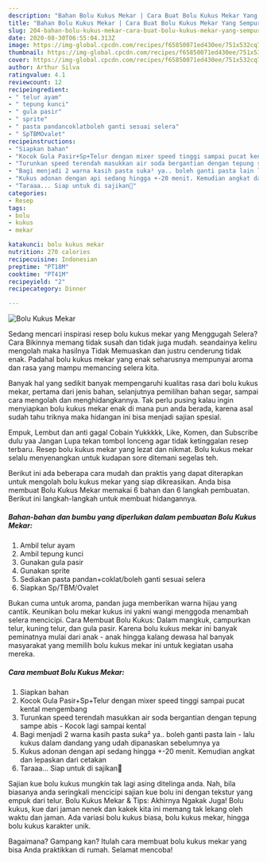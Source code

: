 ```yaml
---
description: "Bahan Bolu Kukus Mekar | Cara Buat Bolu Kukus Mekar Yang Sempurna"
title: "Bahan Bolu Kukus Mekar | Cara Buat Bolu Kukus Mekar Yang Sempurna"
slug: 204-bahan-bolu-kukus-mekar-cara-buat-bolu-kukus-mekar-yang-sempurna
date: 2020-08-30T06:55:04.313Z
image: https://img-global.cpcdn.com/recipes/f65850071ed430ee/751x532cq70/bolu-kukus-mekar-foto-resep-utama.jpg
thumbnail: https://img-global.cpcdn.com/recipes/f65850071ed430ee/751x532cq70/bolu-kukus-mekar-foto-resep-utama.jpg
cover: https://img-global.cpcdn.com/recipes/f65850071ed430ee/751x532cq70/bolu-kukus-mekar-foto-resep-utama.jpg
author: Arthur Silva
ratingvalue: 4.1
reviewcount: 12
recipeingredient:
- " telur ayam"
- " tepung kunci"
- " gula pasir"
- " sprite"
- " pasta pandancoklatboleh ganti sesuai selera"
- " SpTBMOvalet"
recipeinstructions:
- "Siapkan bahan"
- "Kocok Gula Pasir+Sp+Telur dengan mixer speed tinggi sampai pucat kental mengembang"
- "Turunkan speed terendah masukkan air soda bergantian dengan tepung sampe abis Kocok lagi sampai kental"
- "Bagi menjadi 2 warna kasih pasta suka² ya.. boleh ganti pasta lain lalu kukus dalam dandang yang udah dipanaskan sebelumnya ya"
- "Kukus adonan dengan api sedang hingga +-20 menit. Kemudian angkat dan lepaskan dari cetakan"
- "Taraaa... Siap untuk di sajikan🥰"
categories:
- Resep
tags:
- bolu
- kukus
- mekar

katakunci: bolu kukus mekar 
nutrition: 270 calories
recipecuisine: Indonesian
preptime: "PT18M"
cooktime: "PT41M"
recipeyield: "2"
recipecategory: Dinner

---
```



![Bolu Kukus Mekar](https://img-global.cpcdn.com/recipes/f65850071ed430ee/751x532cq70/bolu-kukus-mekar-foto-resep-utama.jpg)

Sedang mencari inspirasi resep bolu kukus mekar yang Menggugah Selera? Cara Bikinnya memang tidak susah dan tidak juga mudah. seandainya keliru mengolah maka hasilnya Tidak Memuaskan dan justru cenderung tidak enak. Padahal bolu kukus mekar yang enak seharusnya mempunyai aroma dan rasa yang mampu memancing selera kita.

Banyak hal yang sedikit banyak mempengaruhi kualitas rasa dari bolu kukus mekar, pertama dari jenis bahan, selanjutnya pemilihan bahan segar, sampai cara mengolah dan menghidangkannya. Tak perlu pusing kalau ingin menyiapkan bolu kukus mekar enak di mana pun anda berada, karena asal sudah tahu triknya maka hidangan ini bisa menjadi sajian spesial.

Empuk, Lembut dan anti gagal Cobain Yukkkkk, Like, Komen, dan Subscribe dulu yaa Jangan Lupa tekan tombol lonceng agar tidak ketinggalan resep terbaru. Resep bolu kukus mekar yang lezat dan nikmat. Bolu kukus mekar selalu menyenangkan untuk kudapan sore ditemani segelas teh.


Berikut ini ada beberapa cara mudah dan praktis yang dapat diterapkan untuk mengolah bolu kukus mekar yang siap dikreasikan. Anda bisa membuat Bolu Kukus Mekar memakai 6 bahan dan 6 langkah pembuatan. Berikut ini langkah-langkah untuk membuat hidangannya.

<!--inarticleads1-->

##### Bahan-bahan dan bumbu yang diperlukan dalam pembuatan Bolu Kukus Mekar:

1. Ambil  telur ayam
1. Ambil  tepung kunci
1. Gunakan  gula pasir
1. Gunakan  sprite
1. Sediakan  pasta pandan+coklat/boleh ganti sesuai selera
1. Siapkan  Sp/TBM/Ovalet


Bukan cuma untuk aroma, pandan juga memberikan warna hijau yang cantik. Keunikan bolu mekar kukus ini yakni wangi menggoda menambah selera mencicipi. Cara Membuat Bolu Kukus: Dalam mangkuk, campurkan telur, kuning telur, dan gula pasir. Karena bolu kukus mekar ini banyak peminatnya mulai dari anak - anak hingga kalang dewasa hal banyak masyarakat yang memilih bolu kukus mekar ini untuk kegiatan usaha mereka. 

<!--inarticleads2-->

##### Cara membuat Bolu Kukus Mekar:

1. Siapkan bahan
1. Kocok Gula Pasir+Sp+Telur dengan mixer speed tinggi sampai pucat kental mengembang
1. Turunkan speed terendah masukkan air soda bergantian dengan tepung sampe abis - Kocok lagi sampai kental
1. Bagi menjadi 2 warna kasih pasta suka² ya.. boleh ganti pasta lain - lalu kukus dalam dandang yang udah dipanaskan sebelumnya ya
1. Kukus adonan dengan api sedang hingga +-20 menit. Kemudian angkat dan lepaskan dari cetakan
1. Taraaa... Siap untuk di sajikan🥰


Sajian kue bolu kukus mungkin tak lagi asing ditelinga anda. Nah, bila biasanya anda seringkali mencicipi sajian kue bolu ini dengan tekstur yang empuk dari telur. Bolu Kukus Mekar &amp; Tips: Akhirnya Ngakak Juga! Bolu kukus, kue dari jaman nenek dan kakek kita ini memang tak lekang oleh waktu dan jaman. Ada variasi bolu kukus biasa, bolu kukus mekar, hingga bolu kukus karakter unik. 

Bagaimana? Gampang kan? Itulah cara membuat bolu kukus mekar yang bisa Anda praktikkan di rumah. Selamat mencoba!
